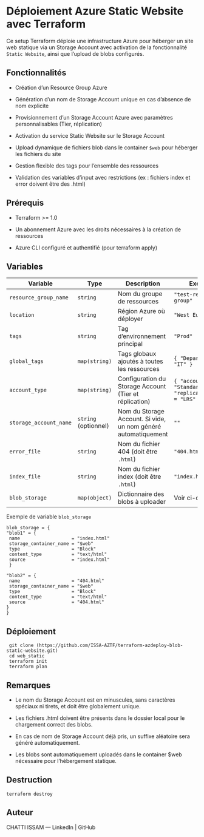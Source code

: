# Déploiement Azure Static Website avec Terraform

Ce setup Terraform déploie une infrastructure Azure pour héberger un site web statique via un Storage Account avec activation de la fonctionnalité `Static Website`, ainsi que l’upload de blobs configurés.

## Fonctionnalités

- Création d’un Resource Group Azure

- Génération d’un nom de Storage Account unique en cas d’absence de nom explicite

- Provisionnement d’un Storage Account Azure avec paramètres personnalisables (Tier, réplication)

- Activation du service Static Website sur le Storage Account

- Upload dynamique de fichiers blob dans le container `$web` pour héberger les fichiers du site

- Gestion flexible des tags pour l’ensemble des ressources

- Validation des variables d’input avec restrictions (ex : fichiers index et error doivent être des .html)

## Prérequis

- Terraform >= 1.0

- Un abonnement Azure avec les droits nécessaires à la création de ressources

- Azure CLI configuré et authentifié (pour terraform apply)

## Variables

| Variable               | Type                 | Description                                                    | Exemple                                                       |
| ---------------------- | -------------------- | -------------------------------------------------------------- | ------------------------------------------------------------- |
| `resource_group_name`  | `string`             | Nom du groupe de ressources                                    | `"test-resource-group"`                                       |
| `location`             | `string`             | Région Azure où déployer                                       | `"West Europe"`                                               |
| `tags`                 | `string`             | Tag d’environnement principal                                  | `"Prod"`                                                      |
| `global_tags`          | `map(string)`        | Tags globaux ajoutés à toutes les ressources                   | `{ "Department" = "IT" }`                                     |
| `account_type`         | `map(string)`        | Configuration du Storage Account (Tier et réplication)         | `{ "account_tier" = "Standard", "replication_type" = "LRS" }` |
| `storage_account_name` | `string` (optionnel) | Nom du Storage Account. Si vide, un nom généré automatiquement | `""`                                                          |
| `error_file`           | `string`             | Nom du fichier 404 (doit être `.html`)                         | `"404.html"`                                                  |
| `index_file`           | `string`             | Nom du fichier index (doit être `.html`)                       | `"index.html"`                                                |
| `blob_storage`         | `map(object)`        | Dictionnaire des blobs à uploader                              | Voir ci-dessous                                               |

Exemple de variable `blob_storage`

    blob_storage = {
    "blob1" = {
     name                   = "index.html"
     storage_container_name = "$web"
     type                   = "Block"
     content_type           = "text/html"
     source                 = "index.html"
     }

    "blob2" = {
     name                   = "404.html"
     storage_container_name = "$web"
     type                   = "Block"
     content_type           = "text/html"
     source                 = "404.html"
    }
    }

## Déploiement


     git clone (https://github.com/ISSA-AZTF/terraform-azdeploy-blob-static-website.git)
     cd web_static
     terraform init
     terraform plan 

## Remarques

- Le nom du Storage Account est en minuscules, sans caractères spéciaux ni tirets, et doit être globalement unique.

- Les fichiers .html doivent être présents dans le dossier local pour le chargement correct des blobs.

- En cas de nom de Storage Account déjà pris, un suffixe aléatoire sera généré automatiquement.

- Les blobs sont automatiquement uploadés dans le container $web nécessaire pour l’hébergement statique.

## Destruction 

    terraform destroy

## Auteur

CHATTI ISSAM — LinkedIn | GitHub
